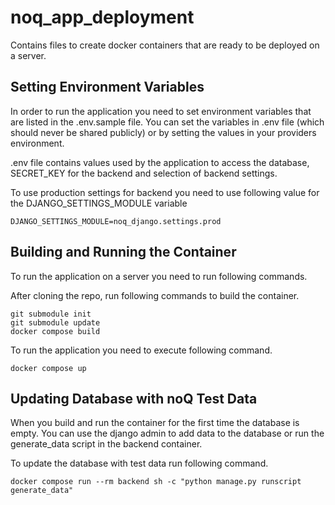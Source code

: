 # noq_app_deployment
Contains files to create docker containers that are ready to be deployed on a server.

## Setting Environment Variables
In order to run the application you need to set environment variables that are listed in the .env.sample file. You can set the variables in .env file (which should never be shared publicly) or by setting the values in your providers environment.

.env file contains values used by the application to access the database, SECRET_KEY for the backend and selection of backend settings.

To use production settings for backend you need to use following value for the DJANGO_SETTINGS_MODULE variable

    DJANGO_SETTINGS_MODULE=noq_django.settings.prod

## Building and Running the Container
To run the application on a server you need to run following commands.

After cloning the repo, run following commands to build the container.

    git submodule init
    git submodule update
    docker compose build

To run the application you need to execute following command.

    docker compose up

## Updating Database with noQ Test Data
When you build and run the container for the first time the database is empty. You can use the django admin to add data to the database or run the generate_data script in the backend container.

To update the database with test data run following command.

    docker compose run --rm backend sh -c "python manage.py runscript generate_data"

